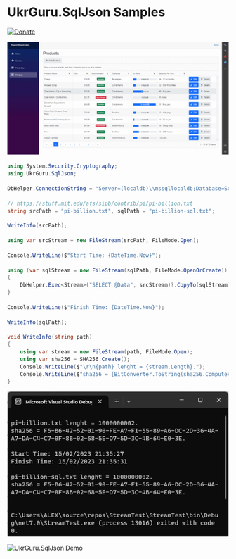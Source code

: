 # UkrGuru.SqlJson Samples
[![Donate](https://img.shields.io/badge/Donate-PayPal-yellow.svg)](https://www.paypal.com/donate/?hosted_button_id=BPUF3H86X96YN)


![UkrGuru.SqlJson Demo](/assets/demo1.gif)


```cs
using System.Security.Cryptography;
using UkrGuru.SqlJson;

DbHelper.ConnectionString = "Server=(localdb)\\mssqllocaldb;Database=SqlJsonTest;Trusted_Connection=True";

// https://stuff.mit.edu/afs/sipb/contrib/pi/pi-billion.txt
string srcPath = "pi-billion.txt", sqlPath = "pi-billion-sql.txt";

WriteInfo(srcPath);

using var srcStream = new FileStream(srcPath, FileMode.Open);

Console.WriteLine($"Start Time: {DateTime.Now}");

using (var sqlStream = new FileStream(sqlPath, FileMode.OpenOrCreate))
{
    DbHelper.Exec<Stream>("SELECT @Data", srcStream)?.CopyTo(sqlStream);
}

Console.WriteLine($"Finish Time: {DateTime.Now}");

WriteInfo(sqlPath);

void WriteInfo(string path)
{
    using var stream = new FileStream(path, FileMode.Open);
    using var sha256 = SHA256.Create();
    Console.WriteLine($"\r\n{path} lenght = {stream.Length}.");
    Console.WriteLine($"sha256 = {BitConverter.ToString(sha256.ComputeHash(stream))}.\r\n");
}
```

![UkrGuru.SqlJson Demo](/assets/demo2.png)

![UkrGuru.SqlJson Demo](/assets/demo3.gif)